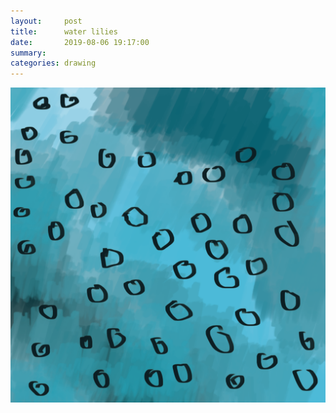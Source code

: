 ```yaml
---
layout:     post
title:      water lilies
date:       2019-08-06 19:17:00
summary:    
categories: drawing
---
```

![water lilies](/images/diary/water-lilies.png "???")
